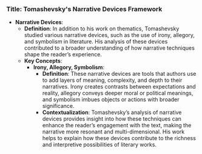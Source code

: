 ### Title: **Tomashevsky's Narrative Devices Framework**

- **Narrative Devices**:
  - **Definition**: In addition to his work on thematics, Tomashevsky studied various narrative devices, such as the use of irony, allegory, and symbolism in literature. His analysis of these devices contributed to a broader understanding of how narrative techniques shape the reader’s experience.
  - **Key Concepts**:
    - **Irony, Allegory, Symbolism**:
      - **Definition**: These narrative devices are tools that authors use to add layers of meaning, complexity, and depth to their narratives. Irony creates contrasts between expectations and reality, allegory conveys deeper moral or political meanings, and symbolism imbues objects or actions with broader significance.
      - **Contextualization**: Tomashevsky’s analysis of narrative devices provides insight into how these techniques can enhance the reader’s engagement with the text, making the narrative more resonant and multi-dimensional. His work helps to explain how these devices contribute to the richness and interpretive possibilities of literary works.